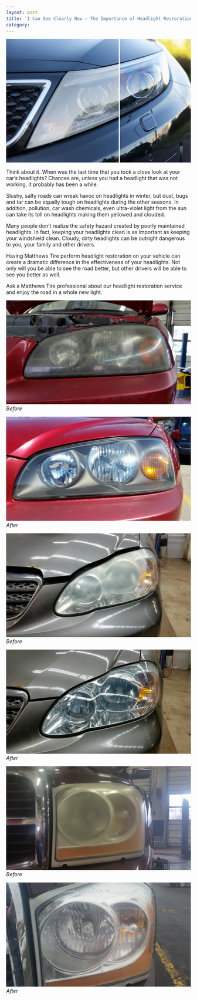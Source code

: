 ```yaml
---
layout: post
title: 'I Can See Clearly Now – The Importance of Headlight Restoration'
category:
---
```


![Old Glory Honor Flight](/img/headlights.jpg)

Think about it. When was the last time that you took a close look at your car’s headlights? Chances are, unless you had a headlight that was not working, it probably has been a while.

Slushy, salty roads can wreak havoc on headlights in winter, but dust, bugs and tar can be equally tough on headlights during the other seasons. In addition, pollution, car wash chemicals, even ultra-violet light from the sun can take its toll on headlights making them yellowed and clouded.

Many people don’t realize the safety hazard created by poorly maintained headlights. In fact, keeping your headlights clean is as important as keeping your windshield clean. Cloudy, dirty headlights can be outright dangerous to you, your family and other drivers.

Having Matthews Tire perform headlight restoration on your vehicle can create a dramatic difference in the effectiveness of your headlights. Not only will you be able to see the road better, but other drivers will be able to see you better as well.

Ask a Matthews Tire professional about our headlight restoration service and enjoy the road in a whole new light.


![Headlight Before](/img/headlight-clean-1.jpg)
*Before*

![Headlight After](/img/headlight-clean-2.jpg)
*After*

![Headlight Before](/img/headlight-clean-3.jpg)
*Before*

![Headlight After](/img/headlight-clean-4.jpg)
*After*

![Headlight Before](/img/headlight-clean-5.jpg)
*Before*

![Headlight After](/img/headlight-clean-6.jpg)
*After*
